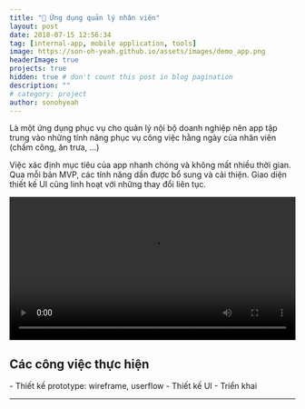 ```yaml
---
title: "💼 Ứng dụng quản lý nhân viên"
layout: post
date: 2018-07-15 12:56:34
tag: [internal-app, mobile application, tools]
image: https://son-oh-yeah.github.io/assets/images/demo_app.png
headerImage: true
projects: true
hidden: true # don't count this post in blog pagination
description: ""
# category: project
author: sonohyeah
---
```


<p>Là một ứng dụng phục vụ cho quản lý nội bộ doanh nghiệp nên app tập trung vào những tính năng phục vụ công việc hằng ngày của nhân viên (chấm công, ăn trưa, ...)</p> 

<p>Việc xác định mục tiêu của app nhanh chóng và không mất nhiều thời gian. Qua mỗi bản MVP, các tính năng dần được bổ sung và cải thiện. Giao diện thiết kế UI cũng linh hoạt với những thay đổi liên tục.</p>

<video src="https://son-oh-yeah.github.io/assets/images/app.mp4" width="100%" style ="margin: auto; background-color: white" controls autoplay loop></video>

<h2> Các công việc thực hiện</h2>
- Thiết kế prototype: wireframe, userflow
- Thiết kế UI
- Triển khai

---